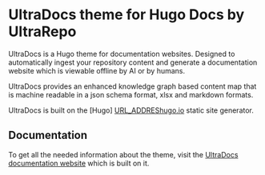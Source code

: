 # UltraDocs theme for Hugo Docs by UltraRepo
UltraDocs is a Hugo theme for documentation websites. Designed to automatically ingest your repository content and generate a documentation website which is viewable offline by AI or by humans.  

UltraDocs provides an enhanced knowledge graph based content map that is machine readable in a json schema format, xlsx and markdown formats.

UltraDocs is built on the [Hugo] [URL_ADDREShugo.io](https://gohugo.io/) static site generator.

## Documentation

To get all the needed information about the theme, visit the [UltraDocs documentation website](https://github.com/loulibre/ultradocs/) which is built on it.
